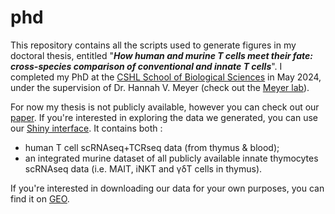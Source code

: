 # phd
This repository contains all the scripts used to generate figures in my doctoral thesis, entitled "_**How human and murine T cells meet their fate: cross-species comparison of conventional and innate T cells**_". I completed my PhD at the [CSHL School of Biological Sciences](https://www.cshl.edu/phd-program/) in May 2024, under the supervision of Dr. Hannah V. Meyer (check out the [Meyer lab](https://meyer-lab-cshl.github.io/)).

For now my thesis is not publicly available, however you can check out our [paper](https://www.cell.com/cell-reports/fulltext/S2211-1247(24)01056-8). If you're interested in exploring the data we generated, you can use our [Shiny interface](https://xspeciestcells.cshl.edu/). It contains both :
- human T cell scRNAseq+TCRseq data (from thymus & blood);
- an integrated murine dataset of all publicly available innate thymocytes scRNAseq data (i.e. MAIT, iNKT and &gamma;&delta;T cells in thymus).

If you're interested in downloading our data for your own purposes, you can find it on [GEO](https://www.ncbi.nlm.nih.gov/geo/query/acc.cgi?acc=GSE249684).
